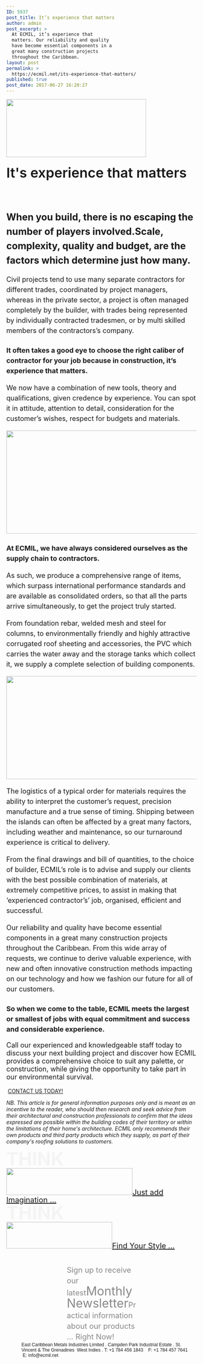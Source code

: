 ```yaml
---
ID: 5937
post_title: It’s experience that matters
author: admin
post_excerpt: >
  At ECMIL, it’s experience that
  matters. Our reliability and quality
  have become essential components in a
  great many construction projects
  throughout the Caribbean.
layout: post
permalink: >
  https://ecmil.net/its-experience-that-matters/
published: true
post_date: 2017-06-27 16:20:27
---
```

<span class="tve_image_frame"><img class="tve_image" style="width: 370px;" src="http://ecmil.net/master/wp-content/uploads/2016/06/master41.png" alt="" width="370" height="153" /></span>
<p style="line-height: 54px; margin-top: 0px !important; margin-bottom: 0px !important;" data-unit="px"><span class="tve_custom_font_size rft" style="font-size: 36px;"><span style="font-weight: 600;">It's experience that matters</span></span></p>
&nbsp;

&nbsp;
<h3 class="tve_p_center" style="line-height: 38px;" data-css="tve-u-163900b2f91"><span class="tve_custom_font_size" style="font-size: 25px;">When you build, there is no escaping the number of players involved.Scale, complexity, quality and budget, are the factors which determine just how many.</span></h3>
<p style="font-size: 18px; line-height: 27px;" data-unit="px">Civil projects tend to use many separate contractors for different trades, coordinated by project managers, whereas in the private sector, a project is often managed completely by the builder, with trades being represented by individually contracted tradesmen, or by multi skilled members of the contractors’s company.</p>

<h2 class="tve_p_center" style="font-size: 18px; line-height: 27px;" data-css="tve-u-163900becf6">It often takes a good eye to choose the right caliber of contractor for your job because in construction, it’s experience that matters.</h2>
<p style="font-size: 18px; line-height: 27px;" data-unit="px">We now have a combination of new tools, theory and qualifications, given credence by experience. You can spot it in attitude, attention to detail, consideration for the customer’s wishes, respect for budgets and materials.</p>
<span class="tve_image_frame"><img class="tve_image" style="width: 1020px;" src="//ecmil.net/master/wp-content/uploads/2017/06/supply.jpg" alt="" width="1020" height="272" /></span>
<h2 class="tve_p_center" style="font-size: 18px; line-height: 27px;" data-css="tve-u-163900cc8aa"><span class="tve_custom_font_size" data-css="tve-u-163900cc8af">At ECMIL, we have always considered ourselves as the supply chain to contractors.</span></h2>
<p style="font-size: 18px; line-height: 27px;" data-unit="px" data-css="tve-u-163900d7561">As such, we produce a comprehensive range of items, which surpass international performance standards and are available as consolidated orders, so that all the parts arrive simultaneously, to get the project truly started.</p>
<p style="font-size: 18px; line-height: 27px;" data-unit="px">From foundation rebar, welded mesh and steel for columns, to environmentally friendly and highly attractive corrugated roof sheeting and accessories, the PVC which carries the water away and the storage tanks which collect it, we supply a complete selection of building components.</p>
<span class="tve_image_frame"><img class="tve_image" style="width: 1020px;" src="//ecmil.net/master/wp-content/uploads/2017/06/triple.jpg" alt="" width="1020" height="272" /></span>
<p style="font-size: 18px; line-height: 27px;" data-unit="px">The logistics of a typical order for materials requires the ability to interpret the customer’s request, precision manufacture and a true sense of timing. Shipping between the islands can often be affected by a great many factors, including weather and maintenance, so our turnaround experience is critical to delivery.</p>
<p style="font-size: 18px; line-height: 27px;" data-unit="px">From the final drawings and bill of quantities, to the choice of builder, ECMIL’s role is to advise and supply our clients with the best possible combination of materials, at extremely competitive prices, to assist in making that ‘experienced contractor’s’ job, organised, efficient and successful.</p>
<p style="font-size: 18px; line-height: 27px;" data-unit="px">Our reliability and quality have become essential components in a great many construction projects throughout the Caribbean. From this wide array of requests, we continue to derive valuable experience, with new and often innovative construction methods impacting on our technology and how we fashion our future for all of our customers.</p>

<h2 class="italic_text tve_p_center" style="font-size: 18px; line-height: 27px;">So when we come to the table, ECMIL meets the largest or smallest of jobs with equal commitment and success and considerable experience.</h2>
<p class="italic_text" style="font-size: 18px;">Call our experienced and knowledgeable staff today to discuss your next building project and discover how ECMIL provides a comprehensive choice to suit any palette, or construction, while giving the opportunity to take part in our environmental survival.</p>
 <a class="tve_btnLink" href="http://ecmil.net/form/"><span class="tve_btn_txt" data-tve-custom-colour="12490113">CONTACT US TODAY!</span></a>

<em>NB. This article is for general information purposes only and is meant as an incentive to the reader, who should then research and seek advice from their architectural and construction professionals to confirm that the ideas expressed are possible within the building codes of their territory or within the limitations of their home's architecture. ECMIL only recommends their own products and third party products which they supply, as part of their company's roofing solutions to customers.</em>
<h1 class="rft tve_p_center" style="font-size: 48px; line-height: 48px; margin-top: 0px !important; margin-bottom: 0px !important; color: #f4f4f4;" data-unit="px"><span class="tve_custom_font_size rft" style="font-size: 48px;">THINK</span></h1>
<span class="tve_image_frame"><img class="tve_image" style="width: 334px;" src="http://ecmil.net/master/wp-content/uploads/2016/05/z2.png" alt="" width="334" height="71" /></span><a class="tve_btnLink" style="font-size: 20px; line-height: 20px;" href="http://ecmil.net/zincalume"><span class="tve_btn_txt" data-tve-custom-colour="99313492">Just add Imagination ...</span></a>
<h1 class="rft tve_p_center" style="font-size: 48px; line-height: 48px; margin-top: 0px !important; margin-bottom: 0px !important; color: #f4f4f4;" data-unit="px"><span class="tve_custom_font_size rft" style="font-size: 48px;">THINK</span></h1>
<span class="tve_image_frame"><img class="tve_image" style="width: 280px;" src="http://ecmil.net/master/wp-content/uploads/2016/05/c.png" alt="" width="280" height="70" /></span><a class="tve_btnLink" style="font-size: 20px; line-height: 20px;" href="http://ecmil.net/ecmil-roofing/"><span class="tve_btn_txt" data-tve-custom-colour="75049421">Find Your Style ...</span></a>
<p class="tve_p_center" style="color: #898989; font-size: 20px; line-height: 28px; margin: 40px 160px 0px !important;" data-unit="px">Sign up to receive our latest<span class="tve_custom_font_size rft" style="font-size: 32px;"><span class="italic_text">Monthly Newsletter</span></span><span class="tve_custom_font_size rft" style="font-size: 32px;"><span class="italic_text"><span class="tve_custom_font_size" style="font-size: 20px;">Practical information about our products ... Right Now!</span></span></span></p>
<p class="tve_p_center" style="margin: 0px 0px 0px 40px; border: none; padding: 0px; font-size: 12px; font-family: Arial, Helvetica, sans-serif;">East Caribbean Metals Industries Limited . Campden Park Industrial Estate . St. Vincent &amp; The Grenadines  West Indies . T: +1 784 456 1843    F: +1 784 457 7641    E: info@ecmil.net</p>